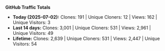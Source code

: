 
**GitHub Traffic Totals**

- **Today (2025-07-02):** Clones: 191 | Unique Cloners: 12 | Views: 162 | Unique Visitors: 3
- **Last 14 days:** Clones: 3,001 | Unique Cloners: 531 | Views: 2,961 | Unique Visitors: 49
- **Lifetime:** Clones: 2,639 | Unique Cloners: 531 | Views: 2,447 | Unique Visitors: 54
